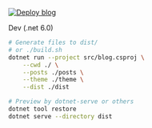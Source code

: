 [![Deploy blog](https://github.com/tatwd/blog/actions/workflows/ci.yml/badge.svg)](https://github.com/tatwd/blog/actions/workflows/ci.yml)

Dev (.net 6.0)

```sh
# Generate files to dist/
# or ./build.sh
dotnet run --project src/blog.csproj \
    --cwd ./ \
    --posts ./posts \
    --theme ./theme \
    --dist ./dist

# Preview by dotnet-serve or others
dotnet tool restore
dotnet serve --directory dist
```
